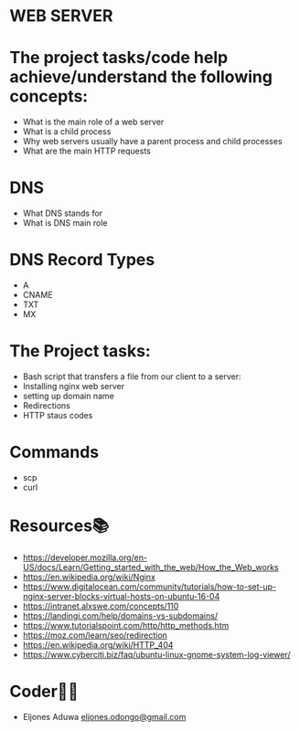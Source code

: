 # WEB SERVER

# The project tasks/code help achieve/understand the following concepts:
- What is the main role of a web server
- What is a child process
- Why web servers usually have a parent process and child processes
- What are the main HTTP requests
# DNS
- What DNS stands for
- What is DNS main role
# DNS Record Types
- A
- CNAME
- TXT
- MX

# The Project tasks:
- Bash script that transfers a file from our client to a server:
- Installing nginx web server
- setting up domain name
- Redirections
- HTTP staus codes

# Commands
- scp
- curl

# Resources📚
- https://developer.mozilla.org/en-US/docs/Learn/Getting_started_with_the_web/How_the_Web_works
- https://en.wikipedia.org/wiki/Nginx
- https://www.digitalocean.com/community/tutorials/how-to-set-up-nginx-server-blocks-virtual-hosts-on-ubuntu-16-04
- https://intranet.alxswe.com/concepts/110
- https://landingi.com/help/domains-vs-subdomains/
- https://www.tutorialspoint.com/http/http_methods.htm
- https://moz.com/learn/seo/redirection
- https://en.wikipedia.org/wiki/HTTP_404
- https://www.cyberciti.biz/faq/ubuntu-linux-gnome-system-log-viewer/

# Coder👨‍💻
- Eljones Aduwa <eljones.odongo@gmail.com>
